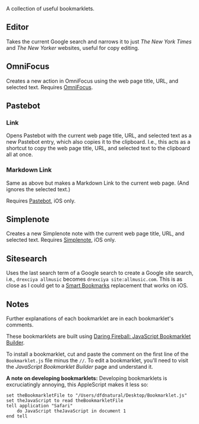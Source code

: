 A collection of useful bookmarklets.

## Editor

Takes the current Google search and narrows it to just _The New York Times_ and _The New Yorker_ websites, useful for copy editing.

## OmniFocus

Creates a new action in OmniFocus using the web page title, URL, and selected text. Requires [OmniFocus](http://www.omnigroup.com/products/omnifocus/).

## Pastebot

### Link

Opens Pastebot with the current web page title, URL, and selected text as a new Pastebot entry, which also copies it to the clipboard. I.e., this acts as a shortcut to copy the web page title, URL, and selected text to the clipboard all at once. 

### Markdown Link

Same as above but makes a Markdown Link to the current web page. (And ignores the selected text.)

Requires [Pastebot](http://tapbots.com/software/pastebot/), iOS only.

## Simplenote

Creates a new Simplenote note with the current web page title, URL, and selected text. Requires [Simplenote](http://itunes.apple.com/us/app/simplenote/id289429962?mt=8), iOS only.

## Sitesearch

Uses the last search term of a Google search to create a Google site search, i.e., `drexciya allmusic` becomes `drexciya site:allmusic.com`. This is as close as I could get to a [Smart Bookmarks](http://en.wikipedia.org/wiki/Smart_Bookmarks) replacement that works on iOS.

## Notes

Further explanations of each bookmarklet are in each bookmarklet's comments.

These bookmarklets are built using [Daring Fireball: JavaScript Bookmarklet Builder](http://daringfireball.net/2007/03/javascript_bookmarklet_builder).

To install a bookmarklet, cut and paste the comment on the first line of the `Bookmarklet.js` file minus the `//`. To edit a bookmarklet, you'll need to visit the _JavaScript Bookmarklet Builder_ page and understand it.

**A note on developing bookmarklets:** Developing bookmarklets is excruciatingly annoying, this AppleScript makes it less so:

	set theBookmarkletFile to "/Users/dfdnatural/Desktop/Bookmarklet.js"	
	set theJavaScript to read theBookmarkletFile	
	tell application "Safari"
		do JavaScript theJavaScript in document 1
	end tell
	 